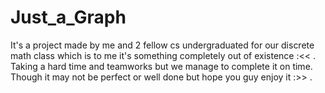 # Just_a_Graph
It's a project made by me and 2 fellow cs undergraduated for our discrete math class which is to me it's something completely out of existence :<< .
Taking a hard time and teamworks but we manage to complete it on time. Though it may not be perfect or well done but hope you guy enjoy it :>> .
